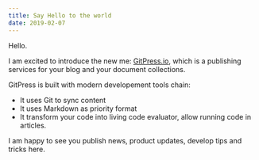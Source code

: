 ```yaml
---
title: Say Hello to the world
date: 2019-02-07
---
```


Hello.

I am excited to introduce the new me: [GitPress.io](https://gitpress.io), which is a publishing services for your blog and your document collections.

GitPress is built with modern developement tools chain:

- It uses Git to sync content
- It uses Markdown as priority format
- It transform your code into living code evaluator, allow running code in articles.

I am happy to see you publish news, product updates, develop tips and tricks here.

